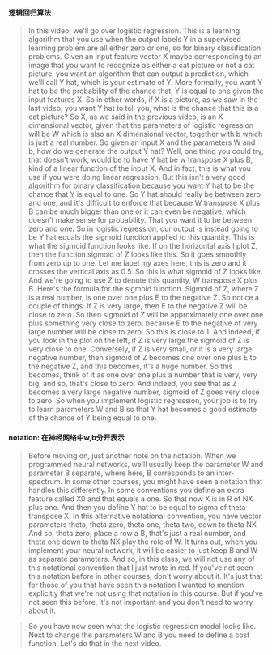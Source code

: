 #### 逻辑回归算法
> In this video, we'll go over logistic regression. This is a learning algorithm that you use when the output labels Y in a supervised learning problem are all either zero or one, so for binary classification problems. Given an input feature vector X maybe corresponding to an image that you want to recognize as either a cat picture or not a cat picture, you want an algorithm that can output a prediction, which we'll call Y hat, which is your estimate of Y. More formally, you want Y hat to be the probability of the chance that, Y is equal to one given the input features X. So in other words, if X is a picture, as we saw in the last video, you want Y hat to tell you, what is the chance that this is a cat picture? So X, as we said in the previous video, is an X dimensional vector, given that the parameters of logistic regression will be W which is also an X dimensional vector, together with b which is just a real number. So given an input X and the parameters W and b, how do we generate the output Y hat? Well, one thing you could try, that doesn't work, would be to have Y hat be w transpose X plus B, kind of a linear function of the input X. And in fact, this is what you use if you were doing linear regression. But this isn't a very good algorithm for binary classification because you want Y hat to be the chance that Y is equal to one. So Y hat should really be between zero and one, and it's difficult to enforce that because W transpose X plus B can be much bigger than one or it can even be negative, which doesn't make sense for probability. That you want it to be between zero and one. So in logistic regression, our output is instead going to be Y hat equals the sigmoid function applied to this quantity. This is what the sigmoid function looks like. If on the horizontal axis I plot Z, then the function sigmoid of Z looks like this. So it goes smoothly from zero up to one. Let me label my axes here, this is zero and it crosses the vertical axis as 0.5. So this is what sigmoid of Z looks like. And we're going to use Z to denote this quantity, W transpose X plus B. Here's the formula for the sigmoid function. Sigmoid of Z, where Z is a real number, is one over one plus E to the negative Z. So notice a couple of things. If Z is very large, then E to the negative Z will be close to zero. So then sigmoid of Z will be approximately one over one plus something very close to zero, because E to the negative of very large number will be close to zero. So this is close to 1. And indeed, if you look in the plot on the left, if Z is very large the sigmoid of Z is very close to one. Conversely, if Z is very small, or it is a very large negative number, then sigmoid of Z becomes one over one plus E to the negative Z, and this becomes, it's a huge number. So this becomes, think of it as one over one plus a number that is very, very big, and so, that's close to zero. And indeed, you see that as Z becomes a very large negative number, sigmoid of Z goes very close to zero. So when you implement logistic regression, your job is to try to learn parameters W and B so that Y hat becomes a good estimate of the chance of Y being equal to one. 

#### notation: 在神经网络中w,b分开表示
> Before moving on, just another note on the notation. When we programmed neural networks, we'll usually keep the parameter W and parameter B separate, where here, B corresponds to an inter-spectrum. In some other courses, you might have seen a notation that handles this differently. In some conventions you define an extra feature called X0 and that equals a one. So that now X is in R of NX plus one. And then you define Y hat to be equal to sigma of theta transpose X. In this alternative notational convention, you have vector parameters theta, theta zero, theta one, theta two, down to theta NX And so, theta zero, place a row a B, that's just a real number, and theta one down to theta NX play the role of W. It turns out, when you implement your neural network, it will be easier to just keep B and W as separate parameters. And so, in this class, we will not use any of this notational convention that I just wrote in red. If you've not seen this notation before in other courses, don't worry about it. It's just that for those of you that have seen this notation I wanted to mention explicitly that we're not using that notation in this course. But if you've not seen this before, it's not important and you don't need to worry about it. 

> So you have now seen what the logistic regression model looks like. Next to change the parameters W and B you need to define a cost function. Let's do that in the next video.